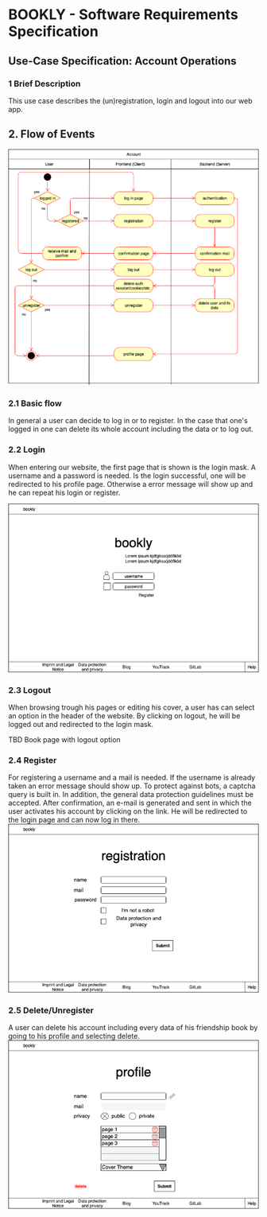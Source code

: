 # BOOKLY - Software Requirements Specification
## Use-Case Specification: Account Operations

### 1 Brief Description

This use case describes the (un)registration, login and logout into our web app.

## 2. Flow of Events

![Account](Account.png "Account")

### 2.1 Basic flow

In general a user can decide to log in or to register. In the case that one's logged in one can delete its whole account
including the data or to log out.

### 2.2 Login  

When entering our website, the first page that is shown is the login mask. A username and a password is needed. Is the login
successful, one will be redirected to his profile page. Otherwise a error message will show up and he can repeat his login
or register.

![Login](login.png "Login")

### 2.3 Logout

When browsing trough his pages or editing his cover, a user has can select an option in the header of the website.
By clicking on logout, he will be logged out and redirected to the login mask.

TBD Book page with logout option

### 2.4 Register

For registering a username and a mail is needed. If the username is already taken an error message should show up.
To protect against bots, a captcha query is built in. In addition, the general data protection guidelines must be accepted.
After confirmation, an e-mail is generated and sent in which the user activates his account by clicking on the link. 
He will be redirected to the login page and can now log in there.
![Registration](registration.png "Registration")

### 2.5 Delete/Unregister

A user can delete his account including every data of his friendship book by going to his profile and selecting delete. 
![Profile](profile.png "Delete a page")

